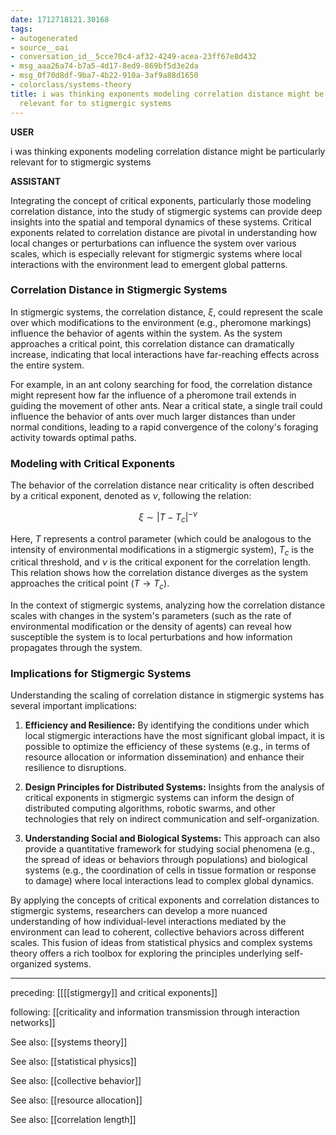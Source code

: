 ```yaml
---
date: 1712718121.30168
tags:
- autogenerated
- source__oai
- conversation_id__5cce70c4-af32-4249-acea-23ff67e8d432
- msg_aaa26a74-b7a5-4d17-8ed9-869bf5d3e2da
- msg_0f70d8df-9ba7-4b22-910a-3af9a88d1650
- colorclass/systems-theory
title: i was thinking exponents modeling correlation distance might be particularly
  relevant for to stigmergic systems
---
```


**USER**

i was thinking exponents modeling correlation distance might be particularly relevant for to stigmergic systems


**ASSISTANT**

Integrating the concept of critical exponents, particularly those modeling correlation distance, into the study of stigmergic systems can provide deep insights into the spatial and temporal dynamics of these systems. Critical exponents related to correlation distance are pivotal in understanding how local changes or perturbations can influence the system over various scales, which is especially relevant for stigmergic systems where local interactions with the environment lead to emergent global patterns.

### Correlation Distance in Stigmergic Systems

In stigmergic systems, the correlation distance, $\xi$, could represent the scale over which modifications to the environment (e.g., pheromone markings) influence the behavior of agents within the system. As the system approaches a critical point, this correlation distance can dramatically increase, indicating that local interactions have far-reaching effects across the entire system.

For example, in an ant colony searching for food, the correlation distance might represent how far the influence of a pheromone trail extends in guiding the movement of other ants. Near a critical state, a single trail could influence the behavior of ants over much larger distances than under normal conditions, leading to a rapid convergence of the colony's foraging activity towards optimal paths.

### Modeling with Critical Exponents

The behavior of the correlation distance near criticality is often described by a critical exponent, denoted as $\nu$, following the relation:

$$ \xi \sim |T - T_c|^{-\nu} $$

Here, $T$ represents a control parameter (which could be analogous to the intensity of environmental modifications in a stigmergic system), $T_c$ is the critical threshold, and $\nu$ is the critical exponent for the correlation length. This relation shows how the correlation distance diverges as the system approaches the critical point ($T \rightarrow T_c$).

In the context of stigmergic systems, analyzing how the correlation distance scales with changes in the system's parameters (such as the rate of environmental modification or the density of agents) can reveal how susceptible the system is to local perturbations and how information propagates through the system.

### Implications for Stigmergic Systems

Understanding the scaling of correlation distance in stigmergic systems has several important implications:

1. **Efficiency and Resilience:** By identifying the conditions under which local stigmergic interactions have the most significant global impact, it is possible to optimize the efficiency of these systems (e.g., in terms of resource allocation or information dissemination) and enhance their resilience to disruptions.

2. **Design Principles for Distributed Systems:** Insights from the analysis of critical exponents in stigmergic systems can inform the design of distributed computing algorithms, robotic swarms, and other technologies that rely on indirect communication and self-organization.

3. **Understanding Social and Biological Systems:** This approach can also provide a quantitative framework for studying social phenomena (e.g., the spread of ideas or behaviors through populations) and biological systems (e.g., the coordination of cells in tissue formation or response to damage) where local interactions lead to complex global dynamics.

By applying the concepts of critical exponents and correlation distances to stigmergic systems, researchers can develop a more nuanced understanding of how individual-level interactions mediated by the environment can lead to coherent, collective behaviors across different scales. This fusion of ideas from statistical physics and complex systems theory offers a rich toolbox for exploring the principles underlying self-organized systems.


---

preceding: [[[[stigmergy]] and critical exponents]]  


following: [[criticality and information transmission through interaction networks]]

See also: [[systems theory]]


See also: [[statistical physics]]


See also: [[collective behavior]]


See also: [[resource allocation]]


See also: [[correlation length]]